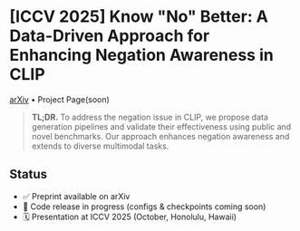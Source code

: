 # [ICCV 2025] Know "No" Better: A Data-Driven Approach for Enhancing Negation Awareness in CLIP
[arXiv](https://arxiv.org/abs/2501.10913) • Project Page(soon)

> **TL;DR.** To address the negation issue in CLIP, we propose data generation pipelines and validate their effectiveness using public and novel benchmarks. Our approach enhances negation awareness and extends to diverse multimodal tasks.

## Status
- ✅ Preprint available on arXiv
- 🚧 Code release in progress (configs & checkpoints coming soon) 
- 🗓️ Presentation at ICCV 2025 (October, Honolulu, Hawaii) 
